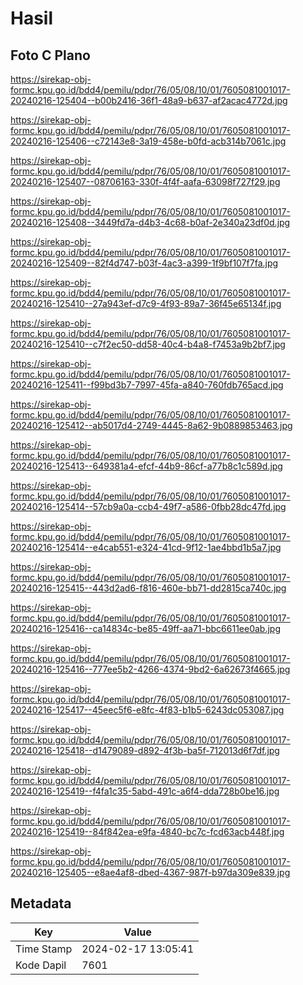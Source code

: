 # Hasil

## Foto C Plano

https://sirekap-obj-formc.kpu.go.id/bdd4/pemilu/pdpr/76/05/08/10/01/7605081001017-20240216-125404--b00b2416-36f1-48a9-b637-af2acac4772d.jpg

https://sirekap-obj-formc.kpu.go.id/bdd4/pemilu/pdpr/76/05/08/10/01/7605081001017-20240216-125406--c72143e8-3a19-458e-b0fd-acb314b7061c.jpg

https://sirekap-obj-formc.kpu.go.id/bdd4/pemilu/pdpr/76/05/08/10/01/7605081001017-20240216-125407--08706163-330f-4f4f-aafa-63098f727f29.jpg

https://sirekap-obj-formc.kpu.go.id/bdd4/pemilu/pdpr/76/05/08/10/01/7605081001017-20240216-125408--3449fd7a-d4b3-4c68-b0af-2e340a23df0d.jpg

https://sirekap-obj-formc.kpu.go.id/bdd4/pemilu/pdpr/76/05/08/10/01/7605081001017-20240216-125409--82f4d747-b03f-4ac3-a399-1f9bf107f7fa.jpg

https://sirekap-obj-formc.kpu.go.id/bdd4/pemilu/pdpr/76/05/08/10/01/7605081001017-20240216-125410--27a943ef-d7c9-4f93-89a7-36f45e65134f.jpg

https://sirekap-obj-formc.kpu.go.id/bdd4/pemilu/pdpr/76/05/08/10/01/7605081001017-20240216-125410--c7f2ec50-dd58-40c4-b4a8-f7453a9b2bf7.jpg

https://sirekap-obj-formc.kpu.go.id/bdd4/pemilu/pdpr/76/05/08/10/01/7605081001017-20240216-125411--f99bd3b7-7997-45fa-a840-760fdb765acd.jpg

https://sirekap-obj-formc.kpu.go.id/bdd4/pemilu/pdpr/76/05/08/10/01/7605081001017-20240216-125412--ab5017d4-2749-4445-8a62-9b0889853463.jpg

https://sirekap-obj-formc.kpu.go.id/bdd4/pemilu/pdpr/76/05/08/10/01/7605081001017-20240216-125413--649381a4-efcf-44b9-86cf-a77b8c1c589d.jpg

https://sirekap-obj-formc.kpu.go.id/bdd4/pemilu/pdpr/76/05/08/10/01/7605081001017-20240216-125414--57cb9a0a-ccb4-49f7-a586-0fbb28dc47fd.jpg

https://sirekap-obj-formc.kpu.go.id/bdd4/pemilu/pdpr/76/05/08/10/01/7605081001017-20240216-125414--e4cab551-e324-41cd-9f12-1ae4bbd1b5a7.jpg

https://sirekap-obj-formc.kpu.go.id/bdd4/pemilu/pdpr/76/05/08/10/01/7605081001017-20240216-125415--443d2ad6-f816-460e-bb71-dd2815ca740c.jpg

https://sirekap-obj-formc.kpu.go.id/bdd4/pemilu/pdpr/76/05/08/10/01/7605081001017-20240216-125416--ca14834c-be85-49ff-aa71-bbc6611ee0ab.jpg

https://sirekap-obj-formc.kpu.go.id/bdd4/pemilu/pdpr/76/05/08/10/01/7605081001017-20240216-125416--777ee5b2-4266-4374-9bd2-6a62673f4665.jpg

https://sirekap-obj-formc.kpu.go.id/bdd4/pemilu/pdpr/76/05/08/10/01/7605081001017-20240216-125417--45eec5f6-e8fc-4f83-b1b5-6243dc053087.jpg

https://sirekap-obj-formc.kpu.go.id/bdd4/pemilu/pdpr/76/05/08/10/01/7605081001017-20240216-125418--d1479089-d892-4f3b-ba5f-712013d6f7df.jpg

https://sirekap-obj-formc.kpu.go.id/bdd4/pemilu/pdpr/76/05/08/10/01/7605081001017-20240216-125419--f4fa1c35-5abd-491c-a6f4-dda728b0be16.jpg

https://sirekap-obj-formc.kpu.go.id/bdd4/pemilu/pdpr/76/05/08/10/01/7605081001017-20240216-125419--84f842ea-e9fa-4840-bc7c-fcd63acb448f.jpg

https://sirekap-obj-formc.kpu.go.id/bdd4/pemilu/pdpr/76/05/08/10/01/7605081001017-20240216-125405--e8ae4af8-dbed-4367-987f-b97da309e839.jpg


## Metadata

| Key        | Value               |
| ---------- | ------------------- |
| Time Stamp | 2024-02-17 13:05:41 |
| Kode Dapil | 7601                |




